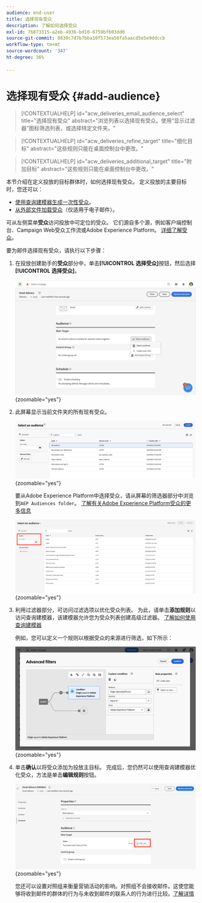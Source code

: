 ```yaml
---
audience: end-user
title: 选择现有受众
description: 了解如何选择受众
exl-id: 76873315-a2eb-4936-bd10-6759bf603dd0
source-git-commit: 0830c7d7b7bba10f573ea58fa5aacd5e5e9ddccb
workflow-type: tm+mt
source-wordcount: '347'
ht-degree: 36%

---
```



# 选择现有受众 {#add-audience}

>[!CONTEXTUALHELP]
>id="acw_deliveries_email_audience_select"
>title="选择现有受众"
>abstract="浏览列表以选择现有受众。使用“显示过滤器”图标筛选列表，或选择特定文件夹。"

>[!CONTEXTUALHELP]
>id="acw_deliveries_refine_target"
>title="细化目标"
>abstract="这些规则只能在桌面控制台中更改。"

>[!CONTEXTUALHELP]
>id="acw_deliveries_additional_target"
>title="附加目标"
>abstract="这些规则只能在桌面控制台中更改。"

本节介绍在定义投放的目标群体时，如何选择现有受众。 定义投放的主要目标时，您还可以：
* [使用查询建模器生成一次性受众](one-time-audience.md)。
* [从外部文件加载受众](file-audience.md)（仅适用于电子邮件）。

可从左侧菜单&#x200B;**受众**&#x200B;访问投放中可定位的受众。 它们源自多个源，例如客户端控制台、Campaign Web受众工作流或Adobe Experience Platform。 [详细了解受众](manage-audience.md)。

要为邮件选择现有受众，请执行以下步骤：

1. 在投放创建助手的&#x200B;**受众**&#x200B;部分中，单击&#x200B;**[!UICONTROL 选择受众]**&#x200B;按钮，然后选择&#x200B;**[!UICONTROL 选择受众]**。

   ![](assets/create-audience.png){zoomable="yes"}

1. 此屏幕显示当前文件夹的所有现有受众。

   ![](assets/create-audience2.png){zoomable="yes"}

   要从Adobe Experience Platform中选择受众，请从屏幕的筛选器部分中浏览到`AEP Audiences folder`。 [了解有关Adobe Experience Platform受众的更多信息](manage-audience.md#monitor)

   ![](assets/select-audience-folder.png){zoomable="yes"}

1. 利用过滤器部分，可访问过滤选项以优化受众列表。 为此，请单击&#x200B;**添加规则**&#x200B;以访问查询建模器，该建模器允许您为受众列表创建高级过滤器。 [了解如何使用查询建模器](../query/query-modeler-overview.md)

   例如，您可以定义一个规则以根据受众的来源进行筛选，如下所示：

   ![](assets/filter-on-aep-audience.png){zoomable="yes"}

1. 单击&#x200B;**确认**&#x200B;以将受众添加为投放主目标。 完成后，您仍然可以使用查询建模器优化受众，方法是单击&#x200B;**编辑规则**&#x200B;按钮。

   ![](assets/refine-audience.png){zoomable="yes"}

   您还可以设置对照组来衡量营销活动的影响。对照组不会接收邮件。这使您能够将收到邮件的群体的行为与未收到邮件的联系人的行为进行比较。[了解详情](control-group.md)
